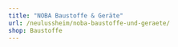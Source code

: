 ```yaml
---
title: "NOBA Baustoffe & Geräte"
url: /neulussheim/noba-baustoffe-und-geraete/
shop: Baustoffe
---
```

